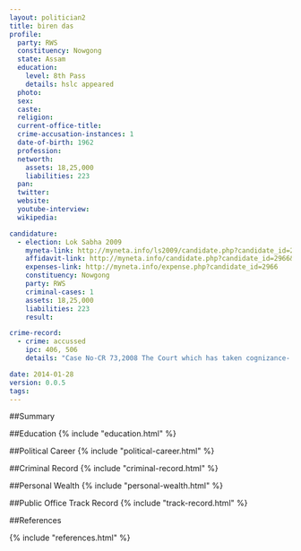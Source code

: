 ```yaml
---
layout: politician2
title: biren das
profile: 
  party: RWS
  constituency: Nowgong
  state: Assam
  education: 
    level: 8th Pass
    details: hslc appeared
  photo: 
  sex: 
  caste: 
  religion: 
  current-office-title: 
  crime-accusation-instances: 1
  date-of-birth: 1962
  profession: 
  networth: 
    assets: 18,25,000
    liabilities: 223
  pan: 
  twitter: 
  website: 
  youtube-interview: 
  wikipedia: 

candidature: 
  - election: Lok Sabha 2009
    myneta-link: http://myneta.info/ls2009/candidate.php?candidate_id=2966
    affidavit-link: http://myneta.info/candidate.php?candidate_id=2966&scan=original
    expenses-link: http://myneta.info/expense.php?candidate_id=2966
    constituency: Nowgong 
    party: RWS
    criminal-cases: 1
    assets: 18,25,000
    liabilities: 223
    result:  

crime-record: 
  - crime: accussed
    ipc: 406, 506
    details: "Case No-CR 73,2008 The Court which has taken cognizance- SDJM Nogaon Date-11-4-08" 

date: 2014-01-28
version: 0.0.5
tags: 
---
```

##Summary


##Education
{% include "education.html" %}


##Political Career
{% include "political-career.html" %}


##Criminal Record
{% include "criminal-record.html" %}


##Personal Wealth
{% include "personal-wealth.html" %}


##Public Office Track Record
{% include "track-record.html" %}


##References


{% include "references.html" %}